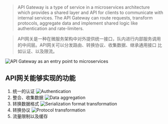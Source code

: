 > API Gateway is a type of service in a microservices architecture which provides a shared layer and API for clients to communicate with internal services. The API Gateway can route requests, transform protocols, aggregate data and implement shared logic like authentication and rate-limiters.

> API网关是一种在微服务架构中对外提供统一接口，队内进行内部服务调用的中间层。API网关可以分发路由、转换协议、收集数据、继承通用接口 比如认证、以及限流。

![API Gateway as an entry point to microservices](https://blog-assets.risingstack.com/2017/07/api-gateway-1.png)

## API网关能够实现的功能
1. 统一的认证
![Authentication](https://blog-assets.risingstack.com/2017/07/api-gateway-auth-1.png)
2. 整合、收集数据
![Data aggregation](https://blog-assets.risingstack.com/2017/07/api-gateway-aggregation-1.png)
3. 转换数据格式
![Serialization format transformation](https://blog-assets.risingstack.com/2017/07/api-gateway-format-2.png)
4. 转换协议
![Protocol transformation](https://blog-assets.risingstack.com/2017/07/api-gateway-protocol.png)
5. 流量限制以及缓存